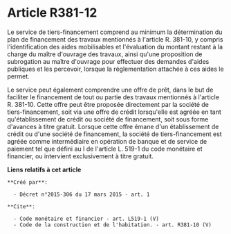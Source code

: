 # Article R381-12

Le service de tiers-financement comprend au minimum la détermination du plan de financement des travaux mentionnés à
l'article R. 381-10, y compris l'identification des aides mobilisables et l'évaluation du montant restant à la charge du
maître d'ouvrage des travaux, ainsi qu'une proposition de subrogation au maître d'ouvrage pour effectuer des demandes d'aides
publiques et les percevoir, lorsque la réglementation attachée à ces aides le permet. 

Le service peut également comprendre une offre de prêt, dans le but de faciliter le financement de tout ou partie des travaux
mentionnés à l'article R. 381-10. Cette offre peut être proposée directement par la société de tiers-financement, soit via
une offre de crédit lorsqu'elle est agréée en tant qu'établissement de crédit ou société de financement, soit sous forme
d'avances à titre gratuit. Lorsque cette offre émane d'un établissement de crédit ou d'une société de financement, la société
de tiers-financement est agréée comme intermédiaire en opération de banque et de service de paiement tel que défini au I de
l'article L. 519-1 du code monétaire et financier, ou intervient exclusivement à titre gratuit.

**Liens relatifs à cet article**

	**Créé par**:

	  - Décret n°2015-306 du 17 mars 2015 - art. 1

	**Cite**:

	  - Code monétaire et financier - art. L519-1 (V)
	  - Code de la construction et de l'habitation. - art. R381-10 (V)
